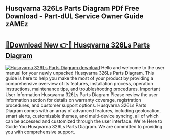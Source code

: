 ## Husqvarna 326Ls Parts Diagram PDf Free Download - Part-dUL Service Owner Guide zAMEz

# <h2><a href="http://dfkp6lg.blite.top/?on=Husqvarna+326Ls+Parts+Diagram">🔗Download New 👉🔴 Husqvarna 326Ls Parts Diagram</a></h2>

[![Husqvarna 326Ls Parts Diagram download](https://i.imgur.com/lujVjoI.png)](http://dfkp6lg.blite.top/?on=Husqvarna+326Ls+Parts+Diagram)
Hello and welcome to the user manual for your newly unpacked Husqvarna 326Ls Parts Diagram. This guide is here to help you make the most of your product by providing a comprehensive overview of its features, installation process, operation instructions, maintenance tips, and troubleshooting procedures. Important User Information Husqvarna 326Ls Parts Diagram Please review the user information section for details on warranty coverage, registration procedures, and customer support options. Husqvarna 326Ls Parts Diagram comes with an array of advanced features, including geolocation, smart alerts, customizable themes, and multi-device syncing, all of which can be accessed and customized through the user interface. We're Here to Guide You Husqvarna 326Ls Parts Diagram. We are committed to providing you with comprehensive support.
